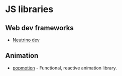 # JS libraries
## Web dev frameworks
- [Neutrino dev](https://github.com/mozilla-neutrino/neutrino-dev)

## Animation
- [popmotion](https://github.com/Popmotion/popmotion) - Functional, reactive animation library.